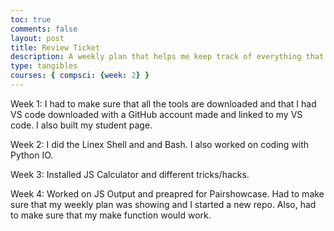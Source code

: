 ```yaml
---
toc: true
comments: false
layout: post
title: Review Ticket
description: A weekly plan that helps me keep track of everything that I'm running. 
type: tangibles
courses: { compsci: {week: 2} }
---
```



Week 1: I had to make sure that all the tools are downloaded and that I had VS code downloaded with a GitHub account made and linked to my VS code. I also built my student page. 

Week 2: I did the Linex Shell and and Bash. I also worked on coding with Python IO. 

Week 3: Installed JS Calculator and different tricks/hacks. 

Week 4: Worked on JS Output and preapred for Pairshowcase. Had to make sure that my weekly plan was showing and I started a new repo. Also, had to make sure that my make function would work. 